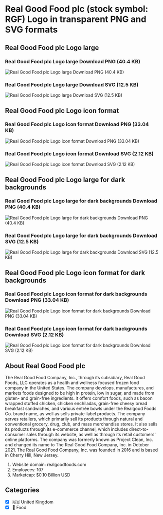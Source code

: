 # Real Good Food plc (stock symbol: RGF) Logo in transparent PNG and SVG formats

## Real Good Food plc Logo large

### Real Good Food plc Logo large Download PNG (40.4 KB)

![Real Good Food plc Logo large Download PNG (40.4 KB)](/img/orig/RGF_BIG-c2cc577a.png)

### Real Good Food plc Logo large Download SVG (12.5 KB)

![Real Good Food plc Logo large Download SVG (12.5 KB)](/img/orig/RGF_BIG-d27bdb9e.svg)

## Real Good Food plc Logo icon format

### Real Good Food plc Logo icon format Download PNG (33.04 KB)

![Real Good Food plc Logo icon format Download PNG (33.04 KB)](/img/orig/RGF-22abad11.png)

### Real Good Food plc Logo icon format Download SVG (2.12 KB)

![Real Good Food plc Logo icon format Download SVG (2.12 KB)](/img/orig/RGF-54b0ac1d.svg)

## Real Good Food plc Logo large for dark backgrounds

### Real Good Food plc Logo large for dark backgrounds Download PNG (40.4 KB)

![Real Good Food plc Logo large for dark backgrounds Download PNG (40.4 KB)](/img/orig/RGF_BIG.D-a0435af9.png)

### Real Good Food plc Logo large for dark backgrounds Download SVG (12.5 KB)

![Real Good Food plc Logo large for dark backgrounds Download SVG (12.5 KB)](/img/orig/RGF_BIG.D-c0e542b4.svg)

## Real Good Food plc Logo icon format for dark backgrounds

### Real Good Food plc Logo icon format for dark backgrounds Download PNG (33.04 KB)

![Real Good Food plc Logo icon format for dark backgrounds Download PNG (33.04 KB)](/img/orig/RGF.D-a8e00c3d.png)

### Real Good Food plc Logo icon format for dark backgrounds Download SVG (2.12 KB)

![Real Good Food plc Logo icon format for dark backgrounds Download SVG (2.12 KB)](/img/orig/RGF.D-868a4873.svg)

## About Real Good Food plc

The Real Good Food Company, Inc., through its subsidiary, Real Good Foods, LLC operates as a health and wellness focused frozen food company in the United States. The company develops, manufactures, and markets foods designed to be high in protein, low in sugar, and made from gluten- and grain-free ingredients. It offers comfort foods, such as bacon wrapped stuffed chicken, chicken enchiladas, grain-free cheesy bread breakfast sandwiches, and various entrée bowls under the Realgood Foods Co. brand name, as well as sells private-label products. The company serves retailers, which primarily sell its products through natural and conventional grocery, drug, club, and mass merchandise stores. It also sells its products through its e-commerce channel, which includes direct-to-consumer sales through its website, as well as through its retail customers' online platforms. The company was formerly known as Project Clean, Inc. and changed its name to The Real Good Food Company, Inc. in October 2021. The Real Good Food Company, Inc. was founded in 2016 and is based in Cherry Hill, New Jersey.

1. Website domain: realgoodfoods.com
2. Employees: 107
3. Marketcap: $0.10 Billion USD


## Categories
- [x] 🇬🇧 United Kingdom
- [x] 🍴 Food
